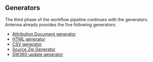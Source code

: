 ## Generators
The third phase of the workflow pipeline continues with the generators.
Antenna already provides the five following generators:

- [Attribution Document generator](./attribution-document-generator-step.html)
- [HTML generator](./HTML-report-generator-step.html)
- [CSV generator](./csv-generator-step.html)
- [Source Zip Generator](./source-zip-generator-step.html)
- [SW360 update generator](./sw360-update-generator-step.html)
